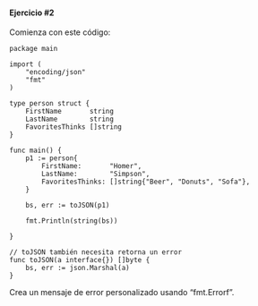 #### Ejercicio #2

Comienza con este código:
```
package main

import (
	"encoding/json"
	"fmt"
)

type person struct {
	FirstName       string
	LastName        string
	FavoritesThinks []string
}

func main() {
	p1 := person{
		FirstName:       "Homer",
		LastName:        "Simpson",
		FavoritesThinks: []string{"Beer", "Donuts", "Sofa"},
	}

	bs, err := toJSON(p1)

	fmt.Println(string(bs))

}

// toJSON también necesita retorna un error
func toJSON(a interface{}) []byte {
	bs, err := json.Marshal(a)
}
```
Crea un mensaje de error personalizado usando “fmt.Errorf”.